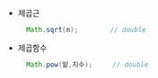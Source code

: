 * 제곱근
    ```JAVA
      Math.sqrt(n);        // double
    ```
* 제곱함수
  ```JAVA
    Math.pow(밑,지수);     // double
  ```
